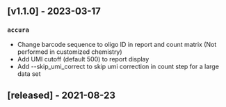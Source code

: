 ## [v1.1.0] - 2023-03-17
 ### `accura` 
 - Change barcode sequence to oligo ID in report and count matrix (Not performed in customized chemistry)
 - Add UMI cutoff (default 500) to report display
 - Add --skip_umi_correct to skip umi correction in count step for a large data set


## [released] - 2021-08-23
